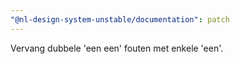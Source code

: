 ```yaml
---
"@nl-design-system-unstable/documentation": patch
---
```


Vervang dubbele 'een een' fouten met enkele 'een'.
